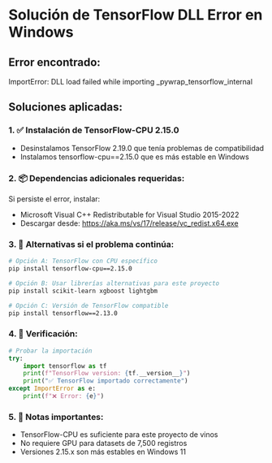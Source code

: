 # Solución de TensorFlow DLL Error en Windows

## Error encontrado:

ImportError: DLL load failed while importing \_pywrap_tensorflow_internal

## Soluciones aplicadas:

### 1. ✅ Instalación de TensorFlow-CPU 2.15.0

- Desinstalamos TensorFlow 2.19.0 que tenía problemas de compatibilidad
- Instalamos tensorflow-cpu==2.15.0 que es más estable en Windows

### 2. 📦 Dependencias adicionales requeridas:

Si persiste el error, instalar:

- Microsoft Visual C++ Redistributable for Visual Studio 2015-2022
- Descargar desde: https://aka.ms/vs/17/release/vc_redist.x64.exe

### 3. 🔄 Alternativas si el problema continúa:

```bash
# Opción A: TensorFlow con CPU específico
pip install tensorflow-cpu==2.15.0

# Opción B: Usar librerías alternativas para este proyecto
pip install scikit-learn xgboost lightgbm

# Opción C: Versión de TensorFlow compatible
pip install tensorflow==2.13.0
```

### 4. 🧪 Verificación:

```python
# Probar la importación
try:
    import tensorflow as tf
    print(f"TensorFlow version: {tf.__version__}")
    print("✅ TensorFlow importado correctamente")
except ImportError as e:
    print(f"❌ Error: {e}")
```

### 5. 📝 Notas importantes:

- TensorFlow-CPU es suficiente para este proyecto de vinos
- No requiere GPU para datasets de 7,500 registros
- Versiones 2.15.x son más estables en Windows 11
